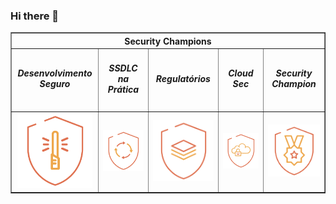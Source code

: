 ### Hi there 👋

<!--
**guilhermepaulozup/guilhermepaulozup** is a ✨ _special_ ✨ repository because its `README.md` (this file) appears on your GitHub profile.

Here are some ideas to get you started:

- 🔭 I’m currently working on ...
- 🌱 I’m currently learning ...
- 👯 I’m looking to collaborate on ...
- 🤔 I’m looking for help with ...
- 💬 Ask me about ...
- 📫 How to reach me: ...
- 😄 Pronouns: ...
- ⚡ Fun fact: ...
-->











<!-- NÃO ALTERE O BLOCO ABAIXO -->
<!-- ALERTA:  Qualquer conteúdo dentro desse bloco sera removido, não adicione conteúdo próprio -->
<div id="606ec6b4ee3b37872030a4cf9c470c81">
    <table border="1px" width="300px" align="center">
        <thead align="center">
            <tr>
                <th colspan="5">Security Champions</th>
            </tr>
        </thead>
        <tbody align="center">
            <tr>
                <td width="150px"><h5>Desenvolvimento Seguro</h5></td>
                <td width="150px"><h5>SSDLC na Prática</h5></td>
                <td width="150px"><h5>Regulatórios</h5></td>
                <td width="150px"><h5>Cloud Sec</h5></td>
                <td width="150px"><h5>Security Champion</h5></td>
            </tr>
            <tr>
                <td><img src="badges/421489437719.png" width="120px" alt="Desenvolvimento Seguro"></td>
                <td><img src="badges/408630520462.png" width="120px" alt="SSDLC na Prática"></td>
                <td><img src="badges/408630520470.png" width="120px" alt="Regulatórios"></td>
                <td><img src="badges/426780171120.png" width="120px" alt="Cloud Sec"></td>
                <td><img src="badges/377244771074.png" width="120px" alt="Security Champion"></td>
            </tr>
        </tbody>
    </table>
</div>
<!-- NÃO ALTERE O BLOCO ACIMA -->